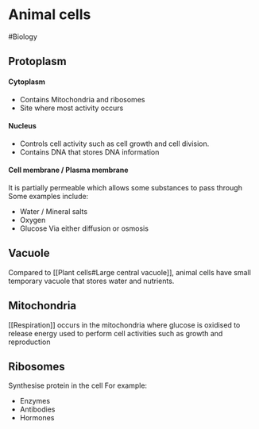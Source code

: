 # Animal cells
#Biology
## Protoplasm
#### Cytoplasm
- Contains Mitochondria and ribosomes
- Site where most activity occurs

#### Nucleus
- Controls cell activity such as cell growth and cell division.
- Contains DNA that stores DNA information

#### Cell membrane / Plasma membrane
It is partially permeable which allows some substances to pass through
Some examples include:
- Water / Mineral salts
- Oxygen
- Glucose
Via either diffusion or osmosis

## Vacuole
Compared to [[Plant cells#Large central vacuole]], animal cells have small temporary vacuole that stores water and nutrients.

## Mitochondria
[[Respiration]] occurs in the mitochondria where glucose is oxidised to release energy used to perform cell activities such as growth and reproduction

## Ribosomes
Synthesise protein in the cell
For example:
- Enzymes
- Antibodies
- Hormones

